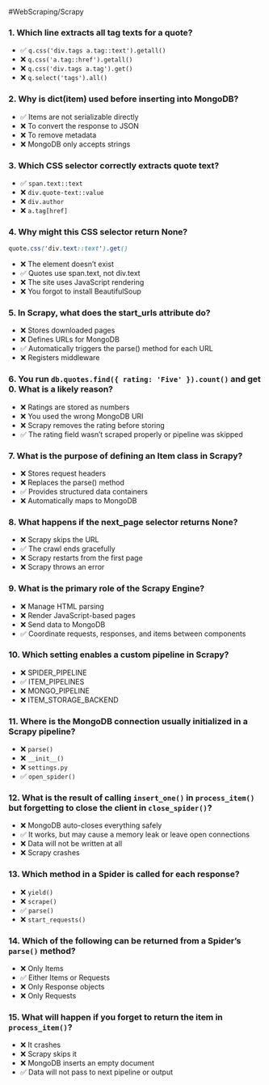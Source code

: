 #WebScraping/Scrapy

### 1. Which line extracts all tag texts for a quote?
- ✅  `q.css('div.tags a.tag::text').getall()`
- ❌ `q.css('a.tag::href').getall()`
- ❌ `q.css('div.tags a.tag').get()`
- ❌ `q.select('tags').all()`

### 2. Why is dict(item) used before inserting into MongoDB?
- ✅ Items are not serializable directly
- ❌ To convert the response to JSON
- ❌ To remove metadata
- ❌ MongoDB only accepts strings

### 3. Which CSS selector correctly extracts quote text?
- ✅  `span.text::text`
- ❌ `div.quote-text::value`
- ❌ `div.author`
- ❌ `a.tag[href]`

### 4. Why might this CSS selector return None? 
```css
quote.css('div.text::text').get()
```
- ❌ The element doesn’t exist
- ✅ Quotes use span.text, not div.text
- ❌ The site uses JavaScript rendering
- ❌ You forgot to install BeautifulSoup

### 5. In Scrapy, what does the start_urls attribute do?
- ❌ Stores downloaded pages
- ❌ Defines URLs for MongoDB
- ✅ Automatically triggers the parse() method for each URL
- ❌ Registers middleware

### 6. You run `db.quotes.find({ rating: 'Five' }).count()` and get 0. What is a likely reason?
- ❌ Ratings are stored as numbers
- ❌ You used the wrong MongoDB URI
- ❌ Scrapy removes the rating before storing
- ✅ The rating field wasn’t scraped properly or pipeline was skipped

### 7. What is the purpose of defining an Item class in Scrapy?
- ❌ Stores request headers
- ❌ Replaces the parse() method
- ✅ Provides structured data containers
- ❌ Automatically maps to MongoDB

### 8. What happens if the next_page selector returns None?
- ❌ Scrapy skips the URL
- ✅ The crawl ends gracefully
- ❌ Scrapy restarts from the first page
- ❌ Scrapy throws an error

### 9. What is the primary role of the Scrapy Engine?
- ❌ Manage HTML parsing
- ❌ Render JavaScript-based pages
- ❌ Send data to MongoDB
- ✅ Coordinate requests, responses, and items between components

### 10. Which setting enables a custom pipeline in Scrapy?
- ❌ SPIDER_PIPELINE
- ✅ ITEM_PIPELINES
- ❌ MONGO_PIPELINE
- ❌ ITEM_STORAGE_BACKEND

### 11. Where is the MongoDB connection usually initialized in a Scrapy pipeline?
- ❌ `parse()`
- ❌ `__init__()`
- ❌ `settings.py`
- ✅  `open_spider()`

### 12. What is the result of calling `insert_one()` in `process_item()` but forgetting to close the client in `close_spider()`?
- ❌ MongoDB auto-closes everything safely
- ✅ It works, but may cause a memory leak or leave open connections
- ❌ Data will not be written at all
- ❌ Scrapy crashes

### 13. Which method in a Spider is called for each response?
- ❌ `yield()`
- ❌ `scrape()`
- ✅  `parse()`
-  ❌ `start_requests()`

### 14. Which of the following can be returned from a Spider’s `parse()` method?
- ❌ Only Items
- ✅ Either Items or Requests
- ❌ Only Response objects
- ❌ Only Requests

### 15. What will happen if you forget to return the item in `process_item()`?
- ❌ It crashes
- ❌ Scrapy skips it
- ❌ MongoDB inserts an empty document
- ✅ Data will not pass to next pipeline or output